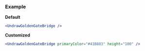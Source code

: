 ### Example

**Default**
```jsx
<UndrawGoldenGateBridge />
```

**Customized**
```jsx
<UndrawGoldenGateBridge primaryColor="#41B883" height="100" />
```

